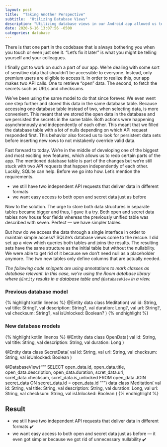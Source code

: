 ```yaml
---
layout: post
title:  "Taking Another Perspective"
subtitle:  "Utilizing Database Views"
description: "Utilizing database views in our Android app allowed us to improve our codebase by getting rid of unnecessary nullability."
date: 2020-6-16 13:07:56 -0500
categories: database
---
```

There is that one part in the codebase that is always bothering you when you touch or even just see it. “Let’s fix it later” is what you might be telling yourself and your colleagues.

I finally got to work on such a part of our app. We’re dealing with some sort of sensitive data that shouldn’t be accessible to everyone. Instead, only premium users are eligible to access it. In order to realize this, our app makes two API calls. One to retrieve “open” data. The second, to fetch the secrets such as URLs and checksums.

We’ve been using the same model to do that since forever. We even went one step further and stored this data in the same database table. Because accessing one database table instead of two, when selecting data, is more convenient. This meant that we stored the open data in the database and we persisted the secrets in the same table. Both actions were happening asynchronously and independently of each other. This meant that we filled the database table with a lot of nulls depending on which API request responded first. This behavior also forced us to look for persistent data sets before inserting new rows to not mistakenly override valid data.

Fast forward to today. We’re in the middle of developing one of the biggest and most exciting new features, which allows us to redo certain parts of the app. The mentioned database table is part of the changes but we’re still stuck with two API requests that happen independently of each other. Luckily, SQLite can help. Before we go into how. Let’s mention the requirements.
- we still have two independent API requests that deliver data in different formats
- we want easy access to both open and secret data just as before

Now to the solution. The urge to store both data structures in separate tables became bigger and thus, I gave it a try. Both open and secret data tables now house four fields whereas the previously unified table was described with seven. Perfect — we have simpler tables.

But how do we access the data through a single interface in order to maintain simple access? SQLite’s database views come to the rescue. I did set up a view which queries both tables and joins the results. The resulting sets have the same structure as the initial table but without the nullability. We were able to get rid of it because we don’t need null as a placeholder anymore. The two new tables only define columns that are actually needed.

*The following code snippets are using annotations to mark classes as database relevant.
In this case, we’re using the Room database library where `@Entity` results in a database table and `@DatabaseView` in a view.*

### Previous database model

{% highlight kotlin linenos %}
@Entity
data class Meditation(
  val id: String,
  val title: String?,
  val description: String?,
  val duration: Long?,
  val url: String?,
  val checksum: String?,
  val isUnlocked: Boolean?
)
{% endhighlight %}

### New database models

{% highlight kotlin linenos %}
@Entity
data class OpenData(
  val id: String,
  val title: String,
  val description: String,
  val duration: Long
)

@Entity
data class SecretData(
  val id: String,
  val url: String,
  val checksum: String,
  val isUnlocked: Boolean
)

@DatabaseView(“””
  SELECT 
    open_data.id,
    open_data.title,
    open_data.description,
    open_data.duration,
    scret_data.url,
    scret_data.checksum,
    scret_data.is_unlocked
  FROM open_data
  JOIN secret_data ON secret_data.id = open_data.id 
“””)
data class Meditation(
  val id: String,
  val title: String,
  val description: String,
  val duration: Long,
  val url: String,
  val checksum: String,
  val isUnlocked: Boolean
)
{% endhighlight %}

## Result

- we still have two independent API requests that deliver data in different formats ✔️
- we want easy access to both open and secret data just as before — it even got simpler because we got rid of unnecessary nullability ✔️
